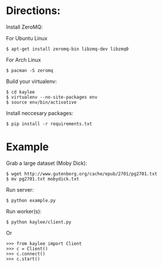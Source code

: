 Directions:
===========

Install ZeroMQ:

For Ubuntu Linux

    $ apt-get install zeromq-bin libzmq-dev libzmq0

For Arch Linux

    $ pacman -S zeromq

Build your virtualenv:

    $ cd kaylee
    $ virtualenv --no-site-packages env
    $ source env/bin/activative

Install neccesary packages:

    $ pip install -r requirements.txt 

Example
=======

Grab a large dataset (Moby Dick):

    $ wget http://www.gutenberg.org/cache/epub/2701/pg2701.txt
    $ mv pg2701.txt mobydick.txt

Run server:
    
    $ python example.py
    
Run worker(s):

    $ python kaylee/client.py

Or

    >>> from kaylee import Client
    >>> c = Client()
    >>> c.connect()
    >>> c.start()
